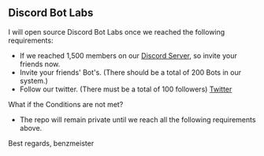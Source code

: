 Discord Bot Labs
---
I will open source Discord Bot Labs once we reached the following requirements:

- If we reached 1,500 members on our [Discord Server](https://discord.gg/3Q7rBhHRyS), so invite your friends now.
- Invite your friends' Bot's. (There should be a total of 200 Bots in our system.)
- Follow our twitter. (There must be a total of 100 followers) [Twitter](https://twitter.com/Joindblabs)

What if the Conditions are not met?

- The repo will remain private until we reach all the following requirements above.

Best regards,
benzmeister
